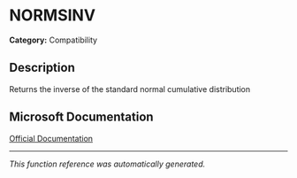# NORMSINV

**Category:** Compatibility

## Description
Returns the inverse of the standard normal cumulative distribution

## Microsoft Documentation
[Official Documentation](https://support.microsoft.com//en-us/office/normsinv-function-8d1bce66-8e4d-4f3b-967c-30eed61f019d)

---
*This function reference was automatically generated.*
